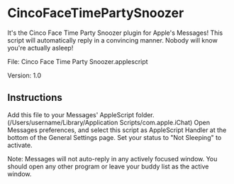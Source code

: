 CincoFaceTimePartySnoozer
=========================

It's the Cinco Face Time Party Snoozer plugin for Apple's Messages! This script will automatically reply in a convincing manner. Nobody will know you're actually asleep!

File: Cinco Face Time Party Snoozer.applescript

Version: 1.0

Instructions
------------ 
Add this file to your Messages' AppleScript folder. (/Users/username/Library/Application Scripts/com.apple.iChat)
Open Messages preferences, and select this script as AppleScript Handler at the bottom of the General Settings page.
Set your status to "Not Sleeping" to activate.

Note: Messages will not auto-reply in any actively focused window. You should open any other program or leave your buddy list as the active window.
	
